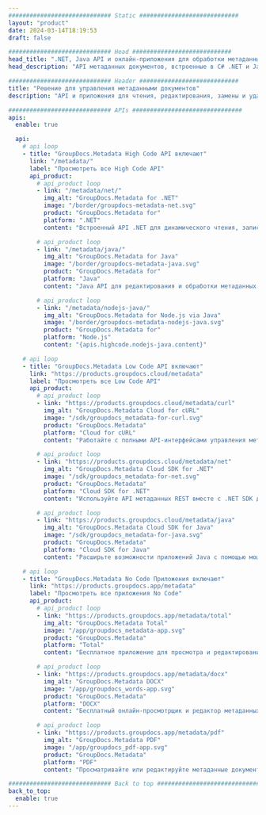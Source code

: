 ```yaml
---
############################# Static ############################
layout: "product"
date: 2024-03-14T18:19:53
draft: false

############################# Head ############################
head_title: ".NET, Java API и онлайн-приложения для обработки метаданных от GroupDocs"
head_description: "API метаданных документов, встроенные в C# .NET и Java. Читайте, записывайте, редактируйте и сравнивайте метаинформацию всех популярных форматов. Анализируйте и экспортируйте метаданные."

############################# Header ############################
title: "Решение для управления метаданными документов"
description: "API и приложения для чтения, редактирования, замены и удаления метаданных документов, изображений и других форматов файлов на популярных платформах."

############################# APIs ###############################
apis:
  enable: true

  api:
    # api loop
    - title: "GroupDocs.Metadata High Code API включают"
      link: "/metadata/"
      label: "Просмотреть все High Code API"
      api_product:
        # api_product loop
        - link: "/metadata/net/"
          img_alt: "GroupDocs.Metadata for .NET"
          image: "/border/groupdocs-metadata-net.svg"
          product: "GroupDocs.Metadata for"
          platform: ".NET"
          content: "Встроенный API .NET для динамического чтения, записи, редактирования и удаления метаинформации из Microsoft Office, PDF, мультимедиа, изображений и других форматов файлов."

        # api_product loop
        - link: "/metadata/java/"
          img_alt: "GroupDocs.Metadata for Java"
          image: "/border/groupdocs-metadata-java.svg"
          product: "GroupDocs.Metadata for"
          platform: "Java"
          content: "Java API для редактирования и обработки метаданных документов, изображений, видеофайлов и различных других форматов файлов."

        # api_product loop
        - link: "/metadata/nodejs-java/"
          img_alt: "GroupDocs.Metadata for Node.js via Java"
          image: "/border/groupdocs-metadata-nodejs-java.svg"
          product: "GroupDocs.Metadata for"
          platform: "Node.js"
          content: "{apis.highcode.nodejs-java.content}"

    # api loop
    - title: "GroupDocs.Metadata Low Code API включают"
      link: "https://products.groupdocs.cloud/metadata"
      label: "Просмотреть все Low Code API"
      api_product:
        # api_product loop
        - link: "https://products.groupdocs.cloud/metadata/curl"
          img_alt: "GroupDocs.Metadata Cloud for cURL"
          image: "/sdk/groupdocs_metadata-for-curl.svg"
          product: "GroupDocs.Metadata"
          platform: "Cloud for cURL"
          content: "Работайте с полными API-интерфейсами управления метаданными cURL REST для управления метаданными PDF, Word, Excel, презентаций, изображений и мультимедийных файлов в ваших приложениях."

        # api_product loop
        - link: "https://products.groupdocs.cloud/metadata/net"
          img_alt: "GroupDocs.Metadata Cloud SDK for .NET"
          image: "/sdk/groupdocs_metadata-for-net.svg"
          product: "GroupDocs.Metadata"
          platform: "Cloud SDK for .NET"
          content: "Используйте API метаданных REST вместе с .NET SDK для добавления, редактирования, извлечения, поиска и удаления метаданных из форматов документов в приложениях .NET."

        # api_product loop
        - link: "https://products.groupdocs.cloud/metadata/java"
          img_alt: "GroupDocs.Metadata Cloud SDK for Java"
          image: "/sdk/groupdocs_metadata-for-java.svg"
          product: "GroupDocs.Metadata"
          platform: "Cloud SDK for Java"
          content: "Расширьте возможности приложений Java с помощью мощных функций управления метаданными с помощью Metadata SDK for Java."

    # api loop
    - title: "GroupDocs.Metadata No Code Приложения включают"
      link: "https://products.groupdocs.app/metadata"
      label: "Просмотреть все приложения No Code"
      api_product:
        # api_product loop
        - link: "https://products.groupdocs.app/metadata/total"
          img_alt: "GroupDocs.Metadata Total"
          image: "/app/groupdocs_metadata-app.svg"
          product: "GroupDocs.Metadata"
          platform: "Total"
          content: "Бесплатное приложение для просмотра и редактирования метаданных Word, Excel, PDF, PowerPoint и более 50 типов документов."

        # api_product loop
        - link: "https://products.groupdocs.app/metadata/docx"
          img_alt: "GroupDocs.Metadata DOCX"
          image: "/app/groupdocs_words-app.svg"
          product: "GroupDocs.Metadata"
          platform: "DOCX"
          content: "Бесплатный онлайн-просмотрщик и редактор метаданных для документов MS Word."

        # api_product loop
        - link: "https://products.groupdocs.app/metadata/pdf"
          img_alt: "GroupDocs.Metadata PDF"
          image: "/app/groupdocs_pdf-app.svg"
          product: "GroupDocs.Metadata"
          platform: "PDF"
          content: "Просматривайте или редактируйте метаданные документов PDF онлайн."

############################# Back to top ###############################
back_to_top:
  enable: true
---
```

